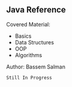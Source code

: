 ## Java Reference
Covered Material:
 - Basics
 - Data Structures
 - OOP
 - Algorithms

Author: Bassem Salman

```Still In Progress``` 
